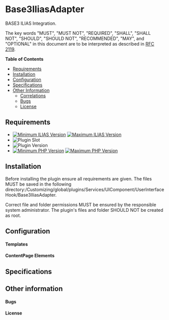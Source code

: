 # Base3IliasAdapter

BASE3 ILIAS Integration.

The key words "MUST", "MUST NOT", "REQUIRED", "SHALL", "SHALL NOT", "SHOULD",
"SHOULD NOT", "RECOMMENDED", "MAY", and "OPTIONAL"
in this document are to be interpreted as described in
[RFC 2119](https://www.ietf.org/rfc/rfc2119.txt).

**Table of Contents**

* [Requirements](#requirements)
* [Installation](#installation)
* [Configuration](#configuration)
* [Specifications](#specifications)
* [Other Information](#other-information)
    * [Correlations](#correlations)
    * [Bugs](#bugs)
    * [License](#license)

## Requirements

*  [![Minimum ILIAS Version](https://img.shields.io/badge/Minimum_ILIAS-10.0-orange.svg)](https://ilias.de/) [![Maximum ILIAS Version](https://img.shields.io/badge/Maximum_ILIAS-10.999-orange.svg)](https://ilias.de/)
*  ![Plugin Slot](https://img.shields.io/badge/Slot-UIHook-blue)
*  ![Plugin Version](https://img.shields.io/badge/plugin_version-1.0.0-yellow)
*  [![Minimum PHP Version](https://img.shields.io/badge/Minimum_PHP-8.1-blue.svg)](https://php.net/) [![Maximum PHP Version](https://img.shields.io/badge/Maximum_PHP-8.3-blue.svg)](https://php.net/)

## Installation

Before installing the plugin ensure all requirements are given.
The files MUST be saved in the following directory:<ILIAS>/Customizing/global/plugins/Services/UIComponent/UserInterfaceHook/Base3IliasAdapter.

Correct file and folder permissions MUST be
ensured by the responsible system administrator.
The plugin's files and folder SHOULD NOT be created as root.

## Configuration

#### Templates

#### ContentPage Elements

## Specifications

## Other information

#### Bugs

#### License
